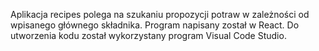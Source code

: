 Aplikacja recipes polega na szukaniu propozycji potraw w zależności od wpisanego głównego składnika. Program napisany został w React. Do utworzenia kodu został wykorzystany program Visual Code Studio .
